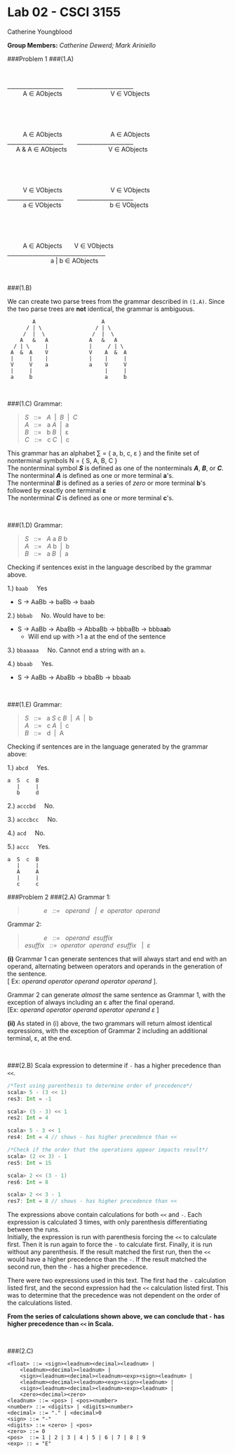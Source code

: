 Lab 02 - CSCI 3155
=========

Catherine Youngblood

**Group Members:** *Catherine Dewerd; Mark Ariniello*

###Problem 1
###(1.A)
  
&nbsp;

\_\_\_\_\_\_\_\_\_\_\_\_\_\_\_\_\_\_\_\_&nbsp;&nbsp;&nbsp;&nbsp;&nbsp;&nbsp;&nbsp;&nbsp;\_\_\_\_\_\_\_\_\_\_\_\_\_\_\_\_\_\_\_\_  
&nbsp;&nbsp;&nbsp;&nbsp;&nbsp;&nbsp;&nbsp;&nbsp;
A &isin; AObjects
&nbsp;&nbsp;&nbsp;&nbsp;&nbsp;&nbsp;&nbsp;&nbsp;&nbsp;&nbsp;&nbsp;&nbsp;&nbsp;&nbsp;&nbsp;&nbsp;&nbsp;&nbsp;&nbsp;&nbsp;&nbsp;&nbsp;&nbsp;&nbsp;&nbsp;&nbsp;
V &isin; VObjects  

&nbsp;

&nbsp;

&nbsp;&nbsp;&nbsp;&nbsp;&nbsp;&nbsp;&nbsp;&nbsp;
A &isin; AObjects
&nbsp;&nbsp;&nbsp;&nbsp;&nbsp;&nbsp;&nbsp;&nbsp;&nbsp;&nbsp;&nbsp;&nbsp;&nbsp;&nbsp;&nbsp;&nbsp;&nbsp;&nbsp;&nbsp;&nbsp;&nbsp;&nbsp;&nbsp;&nbsp;&nbsp;&nbsp;
A &isin; AObjects  
\_\_\_\_\_\_\_\_\_\_\_\_\_\_\_\_\_\_\_\_&nbsp;&nbsp;&nbsp;&nbsp;&nbsp;&nbsp;&nbsp;&nbsp;\_\_\_\_\_\_\_\_\_\_\_\_\_\_\_\_\_\_\_\_  
&nbsp;&nbsp;&nbsp;&nbsp;
A & A &isin; AObjects
&nbsp;&nbsp;&nbsp;&nbsp;&nbsp;&nbsp;&nbsp;&nbsp;&nbsp;&nbsp;&nbsp;&nbsp;&nbsp;&nbsp;&nbsp;&nbsp;&nbsp;&nbsp;&nbsp;&nbsp;&nbsp;&nbsp;
V &isin; AObjects  

&nbsp;

&nbsp;

&nbsp;&nbsp;&nbsp;&nbsp;&nbsp;&nbsp;&nbsp;&nbsp;
V &isin; VObjects
&nbsp;&nbsp;&nbsp;&nbsp;&nbsp;&nbsp;&nbsp;&nbsp;&nbsp;&nbsp;&nbsp;&nbsp;&nbsp;&nbsp;&nbsp;&nbsp;&nbsp;&nbsp;&nbsp;&nbsp;&nbsp;&nbsp;&nbsp;&nbsp;&nbsp;&nbsp;
V &isin; VObjects  
\_\_\_\_\_\_\_\_\_\_\_\_\_\_\_\_\_\_\_\_&nbsp;&nbsp;&nbsp;&nbsp;&nbsp;&nbsp;&nbsp;&nbsp;\_\_\_\_\_\_\_\_\_\_\_\_\_\_\_\_\_\_\_\_  
&nbsp;&nbsp;&nbsp;&nbsp;&nbsp;&nbsp;&nbsp;&nbsp;
a &isin; VObjects
&nbsp;&nbsp;&nbsp;&nbsp;&nbsp;&nbsp;&nbsp;&nbsp;&nbsp;&nbsp;&nbsp;&nbsp;&nbsp;&nbsp;&nbsp;&nbsp;&nbsp;&nbsp;&nbsp;&nbsp;&nbsp;&nbsp;&nbsp;&nbsp;&nbsp;&nbsp;
b &isin; VObjects  

&nbsp;

&nbsp;

&nbsp;&nbsp;&nbsp;&nbsp;&nbsp;&nbsp;&nbsp;&nbsp;
A &isin; AObjects
&nbsp;&nbsp;&nbsp;&nbsp;&nbsp;
V &isin; VObjects  
\_\_\_\_\_\_\_\_\_\_\_\_\_\_\_\_\_\_\_\_\_\_\_\_\_\_\_\_\_\_\_\_\_\_\_  
&nbsp;&nbsp;&nbsp;&nbsp;&nbsp;&nbsp;&nbsp;&nbsp;&nbsp;&nbsp;&nbsp;&nbsp;&nbsp;&nbsp;&nbsp;&nbsp;&nbsp;&nbsp;&nbsp;&nbsp;&nbsp;&nbsp;&nbsp;&nbsp;
a | b &isin; AObjects


&nbsp;

###(1.B)

We can create two parse trees from the grammar described in ``(1.A)``. Since the two parse trees are **not** identical, the grammar is ambiguous.

```
        A                     A
      / | \                 / | \
     /  |  \               /  |  \
    A   &   A             A   &   A
  / | \     |             |     / | \
 A  &  A    V             V    A  &  A
 |     |    |             |    |     |
 V     V    a             a    V     V
 |     |                       |     |
 a     b                       a     b
```

&nbsp;

###(1.C)
Grammar: 

> *S* &nbsp; ::= &nbsp; *A* &nbsp;|&nbsp; *B* &nbsp;|&nbsp; *C*  
> *A* &nbsp; ::= &nbsp; a *A* &nbsp;|&nbsp; a  
> *B* &nbsp; ::= &nbsp; b *B* &nbsp;|&nbsp; &epsilon;  
> *C* &nbsp; ::= &nbsp; c *C* &nbsp;|&nbsp; c


This grammar has an alphabet &sum; = { a, b, c, &epsilon; } and the finite set of nonterminal symbols N = { S, A, B, C }  
The nonterminal symbol ***S*** is defined as one of the nonterminals ***A***, ***B***, or ***C***.  
The nonterminal ***A*** is defined as one or more terminal **a**'s.  
The nonterminal ***B*** is defined as a series of *zero* or more terminal **b**'s followed by exactly one terminal **&epsilon;**  
The nonterminal ***C*** is defined as one or more terminal **c**'s.

&nbsp;

###(1.D)
Grammar: 

> *S* &nbsp; ::= &nbsp; *A* a *B* b  
> *A* &nbsp; ::= &nbsp; *A* b &nbsp;|&nbsp; b  
> *B* &nbsp; ::= &nbsp; a *B* &nbsp;|&nbsp; a  

Checking if sentences exist in the language described by the grammar above.

1.) ``baab`` &nbsp;&nbsp;&nbsp; Yes  
   * S &rarr; AaBb &rarr; baBb &rarr; baab

2.) ``bbbab`` &nbsp;&nbsp;&nbsp; No. Would have to be:
   * S &rarr; AaBb &rarr; AbaBb &rarr; AbbaBb &rarr; bbbaBb &rarr; bbba**a**b
      * Will end up with >1 a at the end of the sentence

3.) ``bbaaaaa`` &nbsp;&nbsp;&nbsp; No. Cannot end a string with an ``a``.

4.) ``bbaab`` &nbsp;&nbsp;&nbsp; Yes.
   * S &rarr; AaBb &rarr; AbaBb &rarr; bbaBb &rarr; bbaab

&nbsp;

###(1.E)
Grammar:

> *S* &nbsp; ::= &nbsp; a *S* c *B* &nbsp;|&nbsp; *A* &nbsp;|&nbsp; b  
> *A* &nbsp; ::= &nbsp; c *A* &nbsp;|&nbsp; c  
> *B* &nbsp; ::= &nbsp; d &nbsp;|&nbsp; A

Checking if sentences are in the language generated by the grammar above:

1.) ``abcd`` &nbsp;&nbsp;&nbsp; Yes.
```
a  S  c  B
   |     |
   b     d
```

2.) ``acccbd`` &nbsp;&nbsp;&nbsp; No.

3.) ``acccbcc`` &nbsp;&nbsp;&nbsp; No.

4.) ``acd`` &nbsp;&nbsp;&nbsp; No.

5.) ``accc`` &nbsp;&nbsp;&nbsp; Yes.
```
a  S  c  B
   |     |
   A     A
   |     |
   c     c
```

###Problem 2
###(2.A)
Grammar 1: 

> &nbsp;&nbsp;&nbsp;&nbsp;&nbsp;&nbsp;&nbsp;&nbsp;&nbsp;&nbsp;&nbsp;*e &nbsp; *::=* &nbsp; operand &nbsp; *|*&nbsp; e &nbsp;operator &nbsp;operand*

Grammar 2:

> &nbsp;&nbsp;&nbsp;&nbsp;&nbsp;&nbsp;&nbsp;&nbsp;&nbsp;&nbsp;&nbsp;*e &nbsp; *::=* &nbsp; operand &nbsp;esuffix*  
> *esuffix &nbsp; *::=* &nbsp;operator &nbsp;operand &nbsp;esuffix &nbsp;* |*&nbsp; &epsilon;* 

**(i)** Grammar 1 can generate sentences that will always start and end with an operand, alternating between operators and operands in the generation of the sentence.  
[ Ex: *operand operator operand operator operand* ].

Grammar 2 can generate *almost* the same sentence as Grammar 1, with the exception of always including an &epsilon; after the final operand.  
[Ex: *operand operator operand operator operand &epsilon;* ]

**(ii)** As stated in (i) above, the two grammars will return almost identical expressions, with the exception of Grammar 2 including an additional terminal, &epsilon;, at the end.

&nbsp;

###(2.B)
Scala expression to determine if ``-`` has a higher precedence than ``<<``.
```scala
/*Test using parenthesis to determine order of precedence*/
scala> 5 - (3 << 1)
res3: Int = -1

scala> (5 - 3) << 1
res2: Int = 4

scala> 5 - 3 << 1
res4: Int = 4 // shows - has higher precedence than <<

/*Check if the order that the operations appear impacts result*/
scala> (2 << 3) - 1
res5: Int = 15

scala> 2 << (3 - 1)
res6: Int = 8

scala> 2 << 3 - 1
res7: Int = 8 // shows - has higher precedence than <<
```
The expressions above contain calculations for both ``<<`` and ``-``. Each expression is calculated 3 times, with only parenthesis differentiating between the runs.  
Initially, the expression is run with parenthesis forcing the ``<<`` to calculate first. Then it is run again to force the ``-`` to calculate first. Finally, it is run without any parenthesis. If the result matched the first run, then the ``<<`` would have a higher precedence than the ``-``. If the result matched the second run, then the ``-`` has a higher precedence. 

There were two expressions used in this text. The first had the ``-`` calculation listed first, and the second expression had the ``<<`` calculation listed first. This was to determine that the precedence was not dependent on the order of the calculations listed.

**From the series of calculations shown above, we can conclude that ``-`` has higher precedence than ``<<`` in Scala.**

&nbsp;

###(2.C)
```
<float> ::= <sign><leadnum><decimal><leadnum> | 
    <leadnum><decimal><leadnum> |
    <sign><leadnum><decimal><leadnum><exp><sign><leadnum> | 
    <leadnum><decimal><leadnum><exp><sign><leadnum> |
    <sign><leadnum><decimal><leadnum><exp><leadnum> |
    <zero><decimal><zero> 
<leadnum> ::= <pos> | <pos><number>
<number> ::= <digits> | <digits><number>
<decimal> ::= "." | <decimal>0
<sign> ::= "-"
<digits> ::= <zero> | <pos>
<zero> ::= 0
<pos>  ::= 1 | 2 | 3 | 4 | 5 | 6 | 7 | 8 | 9
<exp> :: = "E"
```
